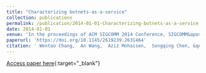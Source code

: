 ```yaml
---
title: "Characterizing botnets-as-a-service"
collection: publications
permalink: /publication/2014-01-01-Characterizing-botnets-as-a-service
date: 2014-01-01
venue: 'In the proceedings of ACM SIGCOMM 2014 Conference, SIGCOMM&apos;14, Chicago, IL, USA, August 17-22, 2014'
paperurl: 'https://doi.org/10.1145/2619239.2631464'
citation: ' Wentao Chang,  An Wang,  Aziz Mohaisen,  Songqing Chen, &quot;Characterizing botnets-as-a-service.&quot; In the proceedings of ACM SIGCOMM 2014 Conference, SIGCOMM&amp;apos;14, Chicago, IL, USA, August 17-22, 2014, 2014.'
---
```

[Access paper here](https://doi.org/10.1145/2619239.2631464){:target="_blank"}
